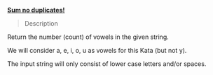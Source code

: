 [**Sum no duplicates!**](https://www.codewars.com/kata/reviews/550afa5d5951382da80009b3/groups/6512d81a8fe4510001b28058)

> Description

Return the number (count) of vowels in the given string.

We will consider a, e, i, o, u as vowels for this Kata (but not y).

The input string will only consist of lower case letters and/or spaces.
